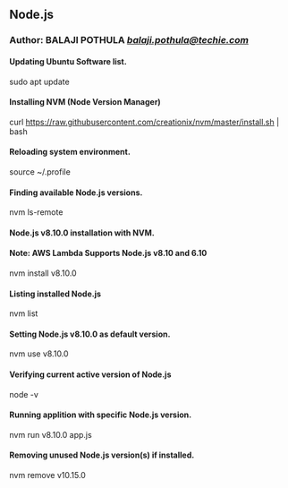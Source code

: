 ## Node.js

### Author: BALAJI POTHULA *balaji.pothula@techie.com*

#### Updating Ubuntu Software list.
sudo apt update

#### Installing NVM (Node Version Manager)
curl https://raw.githubusercontent.com/creationix/nvm/master/install.sh | bash

#### Reloading system environment.
source ~/.profile

#### Finding available Node.js versions.
nvm ls-remote

#### Node.js v8.10.0 installation with NVM.
#### Note: AWS Lambda Supports Node.js v8.10 and 6.10
nvm install v8.10.0

#### Listing installed Node.js
nvm list

#### Setting Node.js v8.10.0 as default version.
nvm use v8.10.0

#### Verifying current active version of Node.js
node -v

#### Running applition with specific Node.js version.
nvm run v8.10.0 app.js

#### Removing unused Node.js version(s) if installed.
nvm remove v10.15.0
